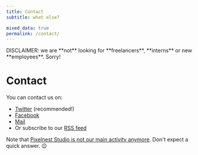 ```yaml
---
title: Contact
subtitle: what else?

mixed_data: true
permalink: /contact/
---
```


<div data-block="danger">
  DISCLAIMER: we are **not** looking for **freelancers**, **interns** or new **employees**. Sorry!
</div>

# Contact

You can contact us on:

* [Twitter](https://twitter.com/pixelnest/) (recommended!)
* [Facebook](https://facebook.com/pixelneststudio/)
* [Mail](mailto:contact@pixelnest.io)
* Or subscribe to our [RSS feed](https://pixelnest.io/atom.xml)

Note that [Pixelnest Studio is not our main activity anymore](https://pixelnest.io/2018/11/the-beginning-and-the-end/). Don't expect a quick answer. 😉

